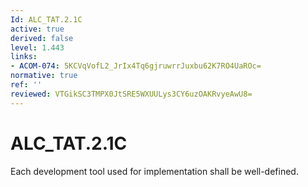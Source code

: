 ```yaml
---
Id: ALC_TAT.2.1C
active: true
derived: false
level: 1.443
links:
- ACOM-074: 5KCVqVofL2_JrIx4Tq6gjruwrrJuxbu62K7RO4UaROc=
normative: true
ref: ''
reviewed: VTGikSC3TMPX0JtSRE5WXUULys3CY6uzOAKRvyeAwU8=
---
```


# ALC_TAT.2.1C

Each development tool used for implementation shall be well-defined.